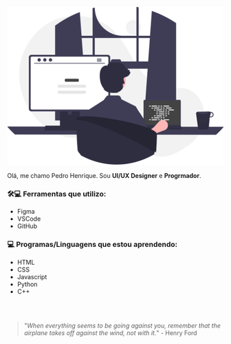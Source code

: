 <p align="center">
    <img windth="250"; src="https://github.com/Pedro-Henrique05/Pedro-Henrique05/blob/main/home.svg">

Olá, me chamo Pedro Henrique. Sou <b>UI/UX Designer</b> e <b>Progrmador</b>.
<br>

### 🛠💻 Ferramentas que utilizo:
- Figma
- VSCode
- GitHub

### 💻 Programas/Linguagens que estou aprendendo:
- HTML
- CSS
- Javascript
- Python
- C++

<br>
<br>

> "*When everything seems to be going against you, remember that the airplane takes off against the wind, not with it.*" - Henry Ford
